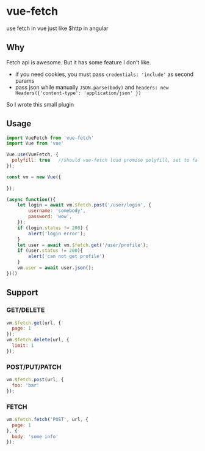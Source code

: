 # vue-fetch
use fetch in vue just like $http in angular

## Why
Fetch api is awesome.
But it has some feature I don't like.

- if you need cookies, you must pass ```credentials: 'include'``` as second params
- pass json while manually ```JSON.parse(body)``` and ```headers: new Headers({'content-type': 'application/json' })```

So I wrote this small plugin

## Usage

```javascript
import VueFetch from 'vue-fetch'
import Vue from 'vue'

Vue.use(VueFetch, {
  polyfill: true   //should vue-fetch load promise polyfill, set to false to use customer polyfill
});

const vm = new Vue({
    
});

(async function(){
    let login = await vm.$fetch.post('/user/login', {
        username: 'somebody',
        password: 'wow',
    });
    if (login.status != 200) {
        alert('login error');
    }
    let user = await vm.$fetch.get('/user/profile');
    if (user.status != 200){
        alert('can not get profile')
    }
    vm.user = await user.json();
})()
```

## Support

### GET/DELETE
```javascript
vm.$fetch.get(url, {
  page: 1
});
vm.$fetch.delete(url, {
  limit: 1
});
```

### POST/PUT/PATCH
```javascript
vm.$fetch.post(url, {
  foo: 'bar'
});
```

### FETCH
```javascript
vm.$fetch.fetch('POST', url, {
  page: 1
}, {
  body: 'some info'
});
```